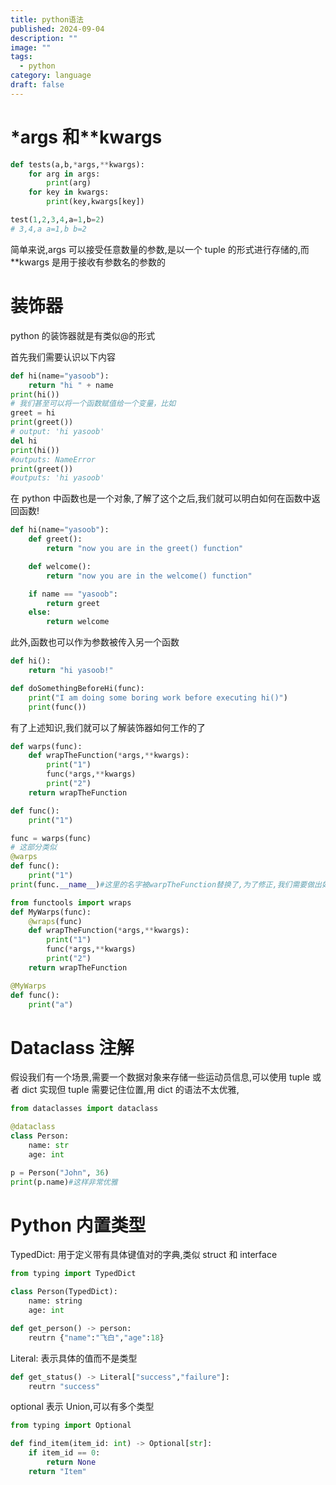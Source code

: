 ```yaml
---
title: python语法
published: 2024-09-04
description: ""
image: ""
tags:
  - python
category: language
draft: false
---
```


# *args 和**kwargs

```python
def tests(a,b,*args,**kwargs):
    for arg in args:
        print(arg)
    for key in kwargs:
        print(key,kwargs[key])

test(1,2,3,4,a=1,b=2)
# 3,4,a a=1,b b=2
```

简单来说,args 可以接受任意数量的参数,是以一个 tuple 的形式进行存储的,而**kwargs 是用于接收有参数名的参数的

# 装饰器

python 的装饰器就是有类似@的形式

首先我们需要认识以下内容

```python
def hi(name="yasoob"):
    return "hi " + name
print(hi())
# 我们甚至可以将一个函数赋值给一个变量，比如
greet = hi
print(greet())
# output: 'hi yasoob'
del hi
print(hi())
#outputs: NameError
print(greet())
#outputs: 'hi yasoob'
```

在 python 中函数也是一个对象,了解了这个之后,我们就可以明白如何在函数中返回函数!

```python
def hi(name="yasoob"):
    def greet():
        return "now you are in the greet() function"

    def welcome():
        return "now you are in the welcome() function"

    if name == "yasoob":
        return greet
    else:
        return welcome
```

此外,函数也可以作为参数被传入另一个函数

```python
def hi():
    return "hi yasoob!"

def doSomethingBeforeHi(func):
    print("I am doing some boring work before executing hi()")
    print(func())
```

有了上述知识,我们就可以了解装饰器如何工作的了

```python
def warps(func):
    def wrapTheFunction(*args,**kwargs):
        print("1")
        func(*args,**kwargs)
        print("2")
    return wrapTheFunction

def func():
    print("1")

func = warps(func)
# 这部分类似
@warps
def func():
    print("1")
print(func.__name__)#这里的名字被warpTheFunction替换了,为了修正,我们需要做出如下更正

from functools import wraps
def MyWarps(func):
    @wraps(func)
    def wrapTheFunction(*args,**kwargs):
        print("1")
        func(*args,**kwargs)
        print("2")
    return wrapTheFunction

@MyWarps
def func():
    print("a")
```

# Dataclass 注解

假设我们有一个场景,需要一个数据对象来存储一些运动员信息,可以使用 tuple 或者 dict 实现但 tuple 需要记住位置,用 dict 的语法不太优雅,

```python
from dataclasses import dataclass

@dataclass
class Person:
    name: str
    age: int

p = Person("John", 36)
print(p.name)#这样非常优雅
```

# Python 内置类型

TypedDict: 用于定义带有具体键值对的字典,类似 struct 和 interface

```python
from typing import TypedDict

class Person(TypedDict):
	name: string
	age: int

def get_person() -> person:
	reutrn {"name":"飞白","age":18}
```

Literal: 表示具体的值而不是类型

```python
def get_status() -> Literal["success","failure"]:
	reutrn "success"
```

optional 表示 Union,可以有多个类型

```python
from typing import Optional

def find_item(item_id: int) -> Optional[str]:
    if item_id == 0:
        return None
    return "Item"
```
